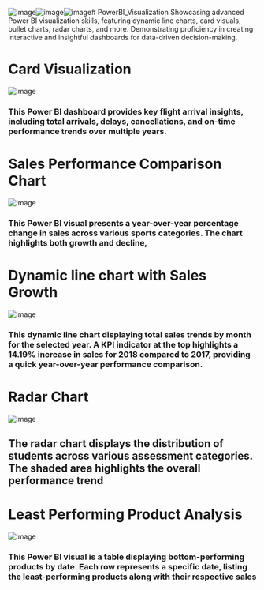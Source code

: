 ![image](https://github.com/user-attachments/assets/5109802a-c916-4083-a14b-8d51c371101b)![image](https://github.com/user-attachments/assets/1b14221a-0561-4daa-85b5-5330b7aff123)![image](https://github.com/user-attachments/assets/6fbd3cc5-97c4-463a-9716-2544d573679f)# PowerBI_Visualization
Showcasing advanced Power BI visualization skills, featuring dynamic line charts, card visuals, bullet charts, radar charts, and more.  Demonstrating proficiency in creating interactive and insightful dashboards for data-driven decision-making. 

# Card Visualization
![image](https://github.com/user-attachments/assets/6d680507-4c09-444f-a885-368e7edf88be)

### This Power BI dashboard provides key flight arrival insights, including total arrivals, delays, cancellations, and on-time performance trends over multiple years. 

# Sales Performance Comparison Chart
![image](https://github.com/user-attachments/assets/9adb3d6f-ff34-428d-82e5-0469bfb90df2)

### This Power BI visual presents a year-over-year percentage change in sales across various sports categories. The chart highlights both growth and decline,


# Dynamic line chart with Sales Growth 
![image](https://github.com/user-attachments/assets/c9d5f716-9977-43a5-8855-958acdf8a586)

### This dynamic line chart displaying total sales trends by month for the selected year. A KPI indicator at the top highlights a 14.19% increase in sales for 2018 compared to 2017, providing a quick year-over-year performance comparison.


# Radar Chart
![image](https://github.com/user-attachments/assets/a4a85cc5-774d-49ff-ba2d-d3b357e571e9)

## The radar chart displays the distribution of students across various assessment categories. The shaded area highlights the overall performance trend 


# Least Performing Product Analysis 
![image](https://github.com/user-attachments/assets/6c8e9961-fff4-4ced-869c-fb89a2f65ddf)


### This Power BI visual is a table displaying bottom-performing products by date. Each row represents a specific date, listing the least-performing products along with their respective sales
